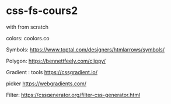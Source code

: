 # css-fs-cours2

with from scratch

colors:
coolors.co

Symbols:
https://www.toptal.com/designers/htmlarrows/symbols/

Polygon:
https://bennettfeely.com/clippy/

Gradient :
tools
https://cssgradient.io/

picker
https://webgradients.com/

Filter:
https://cssgenerator.org/filter-css-generator.html
